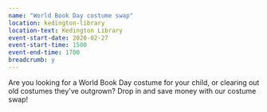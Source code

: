 ```yaml
---
name: "World Book Day costume swap"
location: kedington-library
location-text: Kedington Library
event-start-date: 2020-02-27
event-start-time: 1500
event-end-time: 1700
breadcrumb: y
---
```


Are you looking for a World Book Day costume for your child, or clearing out old costumes they've outgrown? Drop in and save money with our costume swap!
